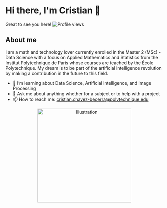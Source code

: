 # Hi there, I'm Cristian 👋

Great to see you here! ![Profile views](https://komarev.com/ghpvc/?username=CristianChavez&color=blue)

## About me

I am a math and technology lover currently enrolled in the Master 2 (MSc) - Data Science with a focus on Applied Mathematics and Statistics from the Institut Polytechnique de Paris whose courses are teached by the École Polytechnique. My dream is to be part of the artificial intelligence revolution by making a contribution in the future to this field.

- 🌱 I’m learning about Data Science, Artificial Intelligence, and Image Processing
- 💬 Ask me about anything whether for a subject or to help with a project
- 📫 How to reach me: cristian.chavez-becerra@polytechnique.edu

<p align="center">
  <img src="https://i.giphy.com/media/v1.Y2lkPTc5MGI3NjExOHZrems1ZHhocnVpanZscWU2YnZsbjg1aWpubWl5djEzYWk3Z29qYiZlcD12MV9pbnRlcm5hbF9naWZfYnlfaWQmY3Q9Zw/5k5vZwRFZR5aZeniqb/giphy.gif" alt="Illustration" width="300">
</p>
